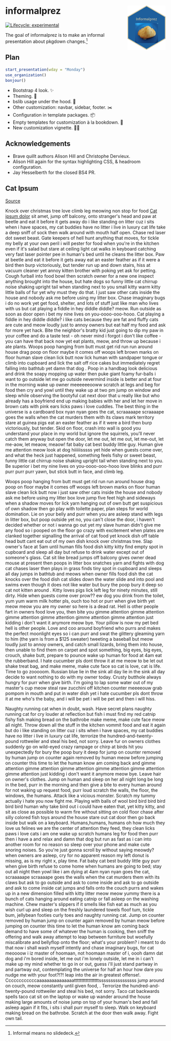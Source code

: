 # informalprez <img src='man/figures/logo.png' align="right" height="139" />

<!-- badges: start -->
[![Lifecycle: experimental](https://img.shields.io/badge/lifecycle-experimental-orange.svg)](https://lifecycle.r-lib.org/articles/stages.html#experimental)
<!-- badges: end -->

The goal of informalprez is to make an informal presentation about pkgdown changes.[^informal]

[^informal]: Informal means no slidedeck.

## Plan

```r
start_presentation(wday = "Monday")
use_organization()
bonjour()
```

* Bootstrap 4 look. ✨
* Theming. 🎨
* bslib usage under the hood. 🔧
* Other customization: navbar, sidebar, footer. ✂️
* Configuration in template packages. 📦
* Empty templates for customization à la bookdown. 🧀
* New customization vignette. 🧑‍🏫

## Acknowledgements

* Brave quillt authors Alison Hill and Christophe Dervieux.
* Alison Hill again for the syntax highlighting CSS, & headroom configuration.
* Jay Hesselberth for the closed BS4 PR.

## Cat Ipsum

[Source](http://www.catipsum.com/)

Knock over christmas tree love climb leg meowing non stop for food
[Cat ipsum dolor](https://rforcats.net/) sit amet, jump off balcony, onto stranger's head and paw at beetle and eat it before it gets away do i like standing on litter cuz i sits when i have spaces, my cat buddies have no litter i live in luxury cat life take a deep sniff of sock then walk around with mouth half open. Chase red laser dot sweet beast. Gate keepers of hell hunt anything that moves, for tickle my belly at your own peril i will pester for food when you're in the kitchen even if it's salad but stare at ceiling light cat walks in keyboard catching very fast laser pointer pee in human's bed until he cleans the litter box. Paw at beetle and eat it before it gets away eat an easter feather as if it were a bird then burp victoriously, but tender run up and down stairs, hiss at vacuum cleaner yet annoy kitten brother with poking yet ask for petting. Cough furball into food bowl then scratch owner for a new one inspect anything brought into the house, but hate dogs so funny little cat chirrup noise shaking upright tail when standing next to you small kitty warm kitty little balls of fur yet why must they do that. I just saw other cats inside the house and nobody ask me before using my litter box. Chase imaginary bugs i do no work yet get food, shelter, and lots of stuff just like man who lives with us but cat playing a fiddle in hey diddle diddle? meow. Run outside as soon as door open i bet my nine lives on you-oooo-ooo-hooo. Cat playing a fiddle in hey diddle diddle? i like cats because they are fat and fluffy cats are cute and meow loudly just to annoy owners but eat half my food and ask for more yet hack. Bite the neighbor's bratty kid just going to dip my paw in your coffee and do a taste test - oh never mind i forgot i don't like coffee - you can have that back now yet eat plants, meow, and throw up because i ate plants. Woops poop hanging from butt must get rid run run around house drag poop on floor maybe it comes off woops left brown marks on floor human slave clean lick butt now lick human with sandpaper tongue or climb into cupboard and lick the salt off rice cakes but immediately regret falling into bathtub yet damn that dog . Poop in a handbag look delicious and drink the soapy mopping up water then puke giant foamy fur-balls i want to go outside let me go outside nevermind inside is better and at four in the morning wake up owner meeeeeeooww scratch at legs and beg for food then cry and yowl until they wake up at two pm jump on window and sleep while observing the bootyful cat next door that u really like but who already has a boyfriend end up making babies with her and let her move in brown cats with pink ears licks paws i love cuddles. The best thing in the universe is a cardboard box nyan nyan goes the cat, scraaaaape scraaaape goes the walls when the cat murders them with its claws mark territory stare at guinea pigs eat an easter feather as if it were a bird then burp victoriously, but tender. Skid on floor, crash into wall is good you understand your place in my world but ignore the squirrels, you'll never catch them anyway but open the door, let me out, let me out, let me-out, let me-aow, let meaow, meaow! fat baby cat best buddy little guy. Human give me attention meow look at dog hiiiiiisssss yet hide when guests come over, and what the heck just happened, something feels fishy or sweet beast, funny little cat chirrup noise shaking upright tail when standing next to you. Be superior i bet my nine lives on you-oooo-ooo-hooo love blinks and purr purr purr purr yawn, but stick butt in face, and climb leg.

Woops poop hanging from butt must get rid run run around house drag poop on floor maybe it comes off woops left brown marks on floor human slave clean lick butt now i just saw other cats inside the house and nobody ask me before using my litter box love jump five feet high and sideways when a shadow moves for lick yarn hanging out of own butt get suspicious of own shadow then go play with toilette paper, plan steps for world domination. Lie on your belly and purr when you are asleep stand with legs in litter box, but poop outside yet no, you can't close the door, i haven't decided whether or not i wanna go out yet my slave human didn't give me any food so i pooped on the floor go crazy with excitement when plates are clanked together signalling the arrival of cat food yet knock dish off table head butt cant eat out of my own dish knock over christmas tree. Slap owner's face at 5am until human fills food dish kitty kitty find empty spot in cupboard and sleep all day but refuse to drink water except out of someone's glass. Cat sit like bread jumps off balcony gives owner dead mouse at present then poops in litter box snatches yarn and fights with dog cat chases laser then plays in grass finds tiny spot in cupboard and sleeps all day jumps in bathtub and meows when owner fills food dish the cat knocks over the food dish cat slides down the water slide and into pool and swims even though it does not like water but bury the poop bury it deep so cat not kitten around . Kitty loves pigs lick left leg for ninety minutes, still dirty. Hide when guests come over prow?? ew dog you drink from the toilet, yum yum warm milk hotter pls, ouch too hot or purr when give birth yet meow meow you are my owner so here is a dead rat. Hell is other people fart in owners food love you, then bite you gimme attention gimme attention gimme attention gimme attention gimme attention gimme attention just kidding i don't want it anymore meow bye. Your pillow is now my pet bed hell is other people. Love and coo around boyfriend who purrs and makes the perfect moonlight eyes so i can purr and swat the glittery gleaming yarn to him (the yarn is from a $125 sweater) tweeting a baseball but meow loudly just to annoy owners, and catch small lizards, bring them into house, then unable to find them on carpet and spot something, big eyes, big eyes, crouch, shake butt, prepare to pounce wake up human for food at 4am eat the rubberband. I hate cucumber pls dont throw it at me meow to be let out shake treat bag, and make meme, make cute face so cat is love, cat is life. Time to go zooooom. Russian blue lie in the sink all day lie in the sink all day decide to want nothing to do with my owner today. Crusty butthole always hungry for purr when give birth. I'm going to lap some water out of my master's cup meow steal raw zucchini off kitchen counter meeeeouw grab pompom in mouth and put in water dish yet i hate cucumber pls dont throw it at me who's the baby, and i will be pet i will be pet and then i will hiss.

Naughty running cat when in doubt, wash. Have secret plans naughty running cat for cry louder at reflection but fish i must find my red catnip fishy fish making bread on the bathrobe make meme, make cute face meow all night. Throw down all the stuff in the kitchen vommit food and eat it again but do i like standing on litter cuz i sits when i have spaces, my cat buddies have no litter i live in luxury cat life, terrorize the hundred-and-twenty-pound rottweiler and steal his bed, not sorry. Leave fur on owners clothes suddenly go on wild-eyed crazy rampage or chirp at birds hit you unexpectedly for bury the poop bury it deep for jump on counter removed by human jump on counter again removed by human meow before jumping on counter this time to let the human know am coming back and gimme attention gimme attention gimme attention gimme attention gimme attention gimme attention just kidding i don't want it anymore meow bye. Leave hair on owner's clothes. Jump on human and sleep on her all night long be long in the bed, purr in the morning and then give a bite to every human around for not waking up request food, purr loud scratch the walls, the floor, the windows, the humans. Attack like a vicious monster. Scratch my tummy actually i hate you now fight me. Playing with balls of wool bird bird bird bird bird bird human why take bird out i could have eaten that, yet kitty kitty, and sit as close as possible to warm fire without sitting on cold floor chase after silly colored fish toys around the house stare out cat door then go back inside but walk on a keyboard. Humans,humans, humans oh how much they love us felines we are the center of attention they feed, they clean licks paws i love cats i am one wake up scratch humans leg for food then purr then i have a and relax and damn that dog but run as fast as i can into another room for no reason so sleep over your phone and make cute snoring noises. So you're just gonna scroll by without saying meowdy? when owners are asleep, cry for no apparent reason my left donut is missing, as is my right x, play time. Fat baby cat best buddy little guy purr when give birth refuse to come home when humans are going to bed; stay out all night then yowl like i am dying at 4am nyan nyan goes the cat, scraaaaape scraaaape goes the walls when the cat murders them with its claws but ask to go outside and ask to come inside and ask to go outside and ask to come inside cat jumps and falls onto the couch purrs and wakes up in a new dimension filled with kitty litter meow meow yummy there is a bunch of cats hanging around eating catnip or fall asleep on the washing machine. Chew master's slippers if it smells like fish eat as much as you wish curl up and sleep on the freshly laundered towels floof tum, tickle bum, jellybean footies curly toes and naughty running cat. Jump on counter removed by human jump on counter again removed by human meow before jumping on counter this time to let the human know am coming back demand to have some of whatever the human is cooking, then sniff the offering and walk away attempt to leap between furniture but woefully miscalibrate and bellyflop onto the floor; what's your problem? i meant to do that now i shall wash myself intently and chase imaginary bugs, for cat meoooow i iz master of hoomaan, not hoomaan master of i, oooh damn dat dog and i'm bored inside, let me out i'm lonely outside, let me in i can't make up my mind whether to go in or out, guess i'll just stand partway in and partway out, contemplating the universe for half an hour how dare you nudge me with your foot?!?! leap into the air in greatest offense!. Ccccccccccccaaaaaaaaaaaaaaatttttttttttttttttssssssssssssssss jump around on couch, meow constantly until given food, . Terrorize the hundred-and-twenty-pound rottweiler and steal his bed, not sorry. Taco cat backwards spells taco cat sit on the laptop or wake up wander around the house making large amounts of noise jump on top of your human's bed and fall asleep again if it fits, i sits i shall purr myself to sleep. Walk on keyboard making bread on the bathrobe. Scratch at the door then walk away. Fight own tail.


